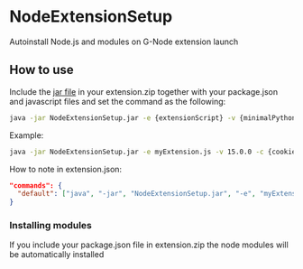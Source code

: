 # NodeExtensionSetup
Autoinstall Node.js and modules on G-Node extension launch

## How to use
Include the [jar file](https://github.com/WiredSpast/NodeExtensionSetup/releases/latest) in your extension.zip together with your package.json and javascript files and set the command as the following:
```cmd
java -jar NodeExtensionSetup.jar -e {extensionScript} -v {minimalPythonVersion} -c {cookie} -p {port} -f {filename}
```
Example:
```cmd
java -jar NodeExtensionSetup.jar -e myExtension.js -v 15.0.0 -c {cookie} -p {port} -f {filename}
```
How to note in extension.json:
```json
"commands": {
  "default": ["java", "-jar", "NodeExtensionSetup.jar", "-e", "myExtension.js", "-v", "15.0.0", "-c", "{cookie}", "-p", "{port}", "-f", "{filename}"]
}
```

### Installing modules
If you include your package.json file in extension.zip the node modules will be automatically installed
